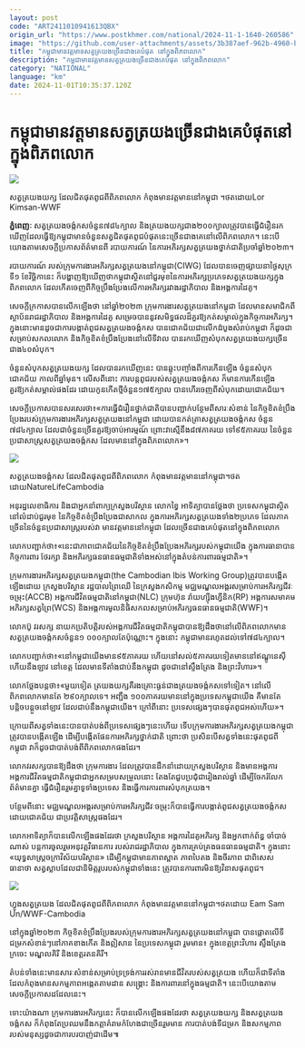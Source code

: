 ```yaml
---
layout: post
code: "ART2411010941613QBX"
origin_url: "https://www.postkhmer.com/national/2024-11-1-1640-260586"
image: "https://github.com/user-attachments/assets/3b387aef-962b-4960-ba3f-a391243154e1"
title: "កម្ពុជាមានវត្តមានសត្វ​ត្រយង​ច្រើនជាងគេ​បំផុត​ នៅ​ក្នុងពិភពលោក"
description: "​​កម្ពុជាមានវត្តមានសត្វ​ត្រយង​ច្រើនជាងគេ​បំផុត​ នៅ​ក្នុងពិភពលោក​"
category: "NATIONAL"
language: "km"
date: 2024-11-01T10:35:37.120Z
---
```


# កម្ពុជាមានវត្តមានសត្វ​ត្រយង​ច្រើនជាងគេ​បំផុត​ នៅ​ក្នុងពិភពលោក

![](https://github.com/user-attachments/assets/9c2e46f4-0f04-4f79-ab4e-5eb4012fd7ee)

សត្វត្រយងយក្ស ដែលជិតផុតពូជពីពិភពលោក កំពុងមានវត្តមាននៅកម្ពុជា ។ថតដោយLor Kimsan-WWF

**ភ្នំពេញៈ** សត្វត្រយងចង្កំកសចំនួន៧៨៤ក្បាល និងត្រយងយក្សជាង២០០ក្បាលត្រូវបានធ្វើជំរឿនរក​ឃើញ​ ដែល​ធ្វើ​ឱ្យ​ក​ម្ពុជាមានចំនួនសត្វជិតផុតពូជបំផុតនេះច្រើនជាងគេនៅលើពិភពលោក។ នេះ​បើ​យោង​តាម​សេ​ច​ក្តីប្រកាសព័ត៌​មាន​ពី របាយការណ៍ នៃការអភិរក្សសត្វត្រយងថ្នាក់ជាតិប្រចាំឆ្នាំ២០២៣។

របាយការណ៍ របស់​ក្រុម​ការងារ​អភិរក្ស​សត្វត្រ​យង​​នៅ​កម្ពុជា​(CIWG) ដែលបានចេញផ្សាយនាថ្ងៃសុក្រ ទី១ ខែ​វិច្ឆិ​កា​នេះ ក៏បង្ហាញ​ឱ្យឃើញថា​កម្ពុជា​ស្ថិត​នៅជួ​រមុខ​​ នៃ​ការ​អភិរក្សប្រ​ភេទ​សត្វ​ត្រ​យង​​យក្សក្នុងពិភពលោក ដែល​កើតចេញ​ពីកិច្ចប្រឹងប្រែងលើការអភិរក្សរវាងរដ្ឋាភិបាល និង​អង្គ​ការ​ដៃគូ។  

សេចក្តីក្រកាសបានលើកឡើងថា នៅឆ្នាំ២០២៣ ក្រុមការងារសត្វត្រយងនៅកម្ពុជា ដែល​មាន​សមាជិ​កពី​ស្ថាប័​នរា​ជ​រ​ដ្ឋាភិបាល និងអង្គការដៃគូ សម្រេចបាននូវសមិទ្ធផលដ៏គួរឱ្យកត់សម្គាល់ក្នុងកិច្ចការអភិរក្ស។ ​ក្នុង​នោះ​មានដូច​ជាការ​បង្កាត់​ពូជសត្វត្រយងចង្កំកស បានជោគជ័យជាលើកដំបូងសំរាប់កម្ពុជា ក៏ដូចជាសម្រាប់សកលលោក និង​កិច្ចខិត​ខំប្រឹង​ប្រែងនៅលើទីវាល បានរកឃើញសំបុកសត្វត្រយងយក្សច្រើនជាង៤០សំបុក។ 

ចំនួនសំបុកសត្វត្រយងយក្ស ដែលបានរកឃើញនេះ បានឆ្លុះបញ្ចាំងពីការកើនឡើង ចំនួនសំបុក ជោគជ័យ កាល​ពី​ឆ្នាំ​មុន។ លើសពីនោះ ការបន្តពូជរបស់សត្វត្រយងចង្កំកស ក៏មានការកើនឡើងគួរឱ្យកត់សម្គាល់ផងដែរ ដោយ​កូនកើត​ថ្មីចំនួន​១៧៥​ក្បាល បានហើរចេញពីសំបុកដោយជោគជ័យ។ 

សេចក្តីប្រកាសបានសរសេរថា៖«ការធ្វើជំរឿនថ្នាក់ជាតិបានបញ្ជាក់បន្ថែមពីសារៈសំខាន់ នៃកិច្ចខិតខំប្រឹងប្រែងរបស់​ក្រុម​ការងារអភិរក្ស​សត្វត្រយងនៅកម្ពុជា ដោយបានកត់ត្រាសត្វត្រយងចង្កំកស ចំនួន ៧៨៤ក្បាល ដែល​ជា​ចំនួន​ច្រើន​​​គួរឱ្យចាប់អារម្មណ៍ ព្រោះវាស្មើនឹង៨៧ភាគរយ ទៅ៩៥ភាគរយ នៃចំនួនប្រជាសាស្ត្រសត្វត្រយងចង្កំកស ដែល​មាន​នៅក្នុងពិភពលោក»។ 

![](https://github.com/user-attachments/assets/de7b14d7-c52f-4ad0-9113-ceb08e2cc73a)

សត្វត្រយងចង្កំកស ដែលជិតផុតពូជពីពិភពលោក កំពុងមានវត្តមាននៅកម្ពុជា។​ថតដោយNatureLifeCambodia

អនុរដ្ឋលេខាធិការ និងជាអ្នកនាំពាក្យក្រសួងបរិស្ថាន លោកខ្វៃ អាទិត្យាបានថ្លែងថា ប្រទេស​កម្ពុជា​ស្ថិតនៅ​លំដាប់​ជួរ​មុខ នៃកិច្ចខិតខំប្រឹងប្រែងជាសាកល ក្នុងការអភិរក្សសត្វត្រយងទាំង២ប្រភេទ ដែល​ភាគ​ច្រើន​នៃ​ចំនួន​ប្រ​ជា​សាស្ត្រ​រ​បស់​វា មានវត្តមាននៅកម្ពុជា ដែលច្រើនជាងគេបំផុតនៅក្នុងពិភពលោក

លោកបញ្ជាក់ថា៖«នេះជាភាពជោគជ័យនៃកិច្ចខិតខំប្រឹងប្រែងអភិរក្សរបស់កម្ពុជាយើង ក្នុងការធានាបានកិច្ចការពារ ថែរក្សា និងអភិរក្សធនធានធម្មជាតិទាំងអស់នៅក្នុងតំបន់ការពារធម្មជាតិ»។ 

ក្រុមការងារអភិរក្សសត្វត្រយងកម្ពុជា​(the Cambodian Ibis Working Group)​ត្រូវបានបង្កើតឡើងដោយ ក្រសួងបរិស្ថាន រដ្ឋបាលព្រៃឈើ នៃក្រសួងកសិកម្ម មជ្ឈមណ្ឌលអង្គរសម្រាប់ការអភិរក្សជីវៈចម្រុះ(ACCB) អង្គការជីវិតធម្មជាតិ​នៅក​ម្ពុជា​(NLC) ក្រុមហ៊ុន រ៉ាយហ្ស៊ីងហ្វីនិក(RP) អង្គការសមាគមអភិរក្សសត្វព្រៃ(WCS) និងអង្គការមូលនិធិសកល​សម្រាប់​អភិរក្ស​ធនធានធម្មជាតិ(WWF)។

លោកប៊ូ វរសក្ស នាយក​ប្រតិបត្តិ​របស់​អង្គការ​ជីវិត​ធម្មជាតិ​កម្ពុជាបានឱ្យដឹងថា​ នៅលើពិភពលោក​មាន​សត្វ​ត្រយង​ចង្កំកស​ចំនួន១ ០០០ក្បាលតែប៉ុណ្ណោះ។ ក្នុងនោះ កម្ពុជាមានរហូតដល់ទៅ៧៨៤ក្បាល។

លោកបញ្ជាក់ថា៖«នៅកម្ពុជាយើងមាន៩៥ភាគរយ ហើយនៅសល់៥ភាគរយទៀតមាននៅឥណ្ឌូនេស៊ី ហើយនឹងឡាវ នៅខេត្ត ដែលមានទីតាំងជាប់នឹងកម្ពុជា ដូចជានៅស្ទឹងត្រែង និងព្រះវិហារ»។

លោកថ្លែងបន្តថា៖«មួយទៀត ត្រយងយក្សគឺរងគ្រោះធ្ងន់ជាងត្រយងចង្កំកសទៅទៀត។ នៅលើពិភពលោកមានតែ ២៩០​ក្បាលទេ។ អញ្ជឹង ១០០ភាគរយមាននៅក្នុងប្រទេសកម្ពុជាយើង គឺមានតែបន្តិចបន្តួចនៅឡាវ ដែលជាប់នឹ​ង​កម្ពុជា​យើង។ ក្រៅពីនោះ ប្រទេសផ្សេងៗបានផុតពូជអស់ហើយ»។ 

ក្រោយពីសត្វទាំងនេះបានបាត់បង់ពីប្រទេសផ្សេងៗនេះហើយ ទើបក្រុម​ការងារ​អភិរក្ស​សត្វ​ត្រយងកម្ពុជាត្រូវ​បាន​បង្កើត​​ឡើង ដើម្បីបង្កើតផែនការអភិរក្សថ្នាក់ជាតិ ព្រោះថា ប្រសិនបើសត្វទាំងនេះផុតពូជពីកម្ពុជា វាក៏ដូចជាបាត់បង់​ពី​ពិភ​ពលោ​ក​ផ​ង​ដែរ។

លោកវរសក្សបានឱ្យដឹងថា ក្រុមការងារ ដែលត្រូវបានដឹកនាំដោយក្រសួងបរិស្ថាន និងមានអង្គការអង្គការ​ជីវិត​ធម្ម​ជាតិ​​កម្ពុជាជាអ្នកសម្របសម្រួលនោះ តែងតែជួបប្រជុំជារៀងរាល់ឆ្នាំ ដើម្បីចែករំលែកព័ត៌មានគ្នា ធ្វើជំរឿន​រួមគ្នា​ទូ​ទាំង​ប្រទេស និងធ្វើការការពារសំបុកត្រយង។ 

បន្ថែមពីនោះ មជ្ឈមណ្ឌលអង្គរសម្រាប់ការអភិរក្សជីវៈចម្រុះក៏បានធ្វើការ​បង្កាត់​ពូជសត្វត្រយងចង្កំកស ដោយជោគជ័យ ជាប្រវត្តិសាស្ត្រផងដែរ។

​លោកអាទិត្យាក៏បានលើកឡើងផងដែរថា ក្រសួងបរិស្ថាន អង្គការដៃគូអភិរក្ស និងអ្នកពាក់ព័ន្ធ ចាំបាច់ណាស់ បន្ត​ការ​ចូល​រួមអនុវត្តវិធានការ របស់រាជរដ្ឋាភិបាល ក្នុងការគ្រប់គ្រងធនធានធម្មជាតិ។ ក្នុងនោះ «យុទ្ធសាស្រ្ត​ចក្រា​វិស័យ​បរិស្ថាន» ដើម្បីកម្ពុជាមានភាពស្អាត ភាពបៃតង និងចីរភាព ជាពិសេសធានាថា សត្វស្លាបដែលជានិមិត្តរូប​របស់​កម្ពុ​ជា​ទាំងនេះ ត្រូវ​បានការពារមិនឱ្យវិនាសផុតពូជ។

![](https://github.com/user-attachments/assets/33b937bb-32d5-4e79-b569-d15cedd6ea1f)

ហ្វូងសត្វត្រយង ដែលជិតផុតពូជពីពិភពលោក កំពុងមានវត្តមាននៅកម្ពុជា។​ថតដោយ Eam Sam Un/WWF-Cambodia

នៅក្នុងឆ្នាំ២០២៣ កិច្ចខិតខំប្រឹងប្រែងរបស់ក្រុមការងារអភិរក្សសត្វត្រយងនៅកម្ពុជា បាន​ផ្តោតលើ​ទីជម្រកសំ​ខាន់ៗ​នៅ​ភាគខាងកើត និងឦសាន នៃប្រទេសកម្ពុជា រួមមាន៖ ក្នុងខេត្តព្រះវិហារ ស្ទឹងត្រែង ក្រចេះ មណ្ឌលគិរី និង​ខេត្តរតន​គិរី។ 

តំបន់ទាំងនេះមានសារៈសំខាន់សម្រាប់ទ្រទ្រង់ការរស់រានមានជីវិតរបស់សត្វត្រយង ហើយក៏ជាទីតាំង​ដែល​​កំពុងមានសកម្មភាពអង្កេតតាមដាន សង្រ្គោះ និងការពារនៅក្នុងធម្មជាតិ។ នេះបើយោងតាម​សេចក្តី​ប្រកាស​ដដែលនេះ។

ទោះយ៉ាងណា ក្រុមការងារអភិរក្សនេះ ក៏បានលើកឡើងផងដែរថា សត្វត្រយងយក្ស និងសត្វត្រយងចង្កំកស ក៏កំពុង​តែ​ប្រឈមនឹងកត្តាគំរាមកំហែងជាច្រើនរួមមាន ការបាត់បង់ទីជម្រក និង​សកម្មភាព​របស់​មនុស្ស​ដូច​ជាការបរ​បាញ់ជា​ដើម៕